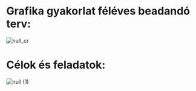 # Grafika gyakorlat féléves beadandó terv:

![null_cr](https://user-images.githubusercontent.com/15244649/234325775-7a31fd5a-cba0-4b49-9b7a-8157849109e2.png)


# Célok és feladatok:


![null (1)](https://user-images.githubusercontent.com/15244649/234956001-35f1fd23-9e13-4857-b6d6-6ed6d3d6715d.png)
